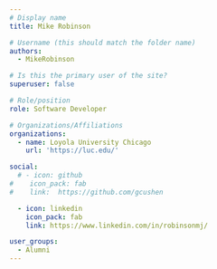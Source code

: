 ```yaml
---
# Display name
title: Mike Robinson

# Username (this should match the folder name)
authors:
  - MikeRobinson

# Is this the primary user of the site?
superuser: false

# Role/position
role: Software Developer

# Organizations/Affiliations
organizations:
  - name: Loyola University Chicago
    url: 'https://luc.edu/'

social:
  # - icon: github
#    icon_pack: fab
#    link:  https://github.com/gcushen

  - icon: linkedin
    icon_pack: fab
    link: https://www.linkedin.com/in/robinsonmj/

user_groups:
  - Alumni
---
```

